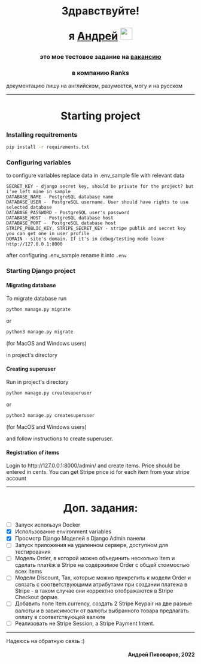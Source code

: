 <h1 align="center">Здравствуйте! <p align="center"> я <a href="https://daniilshat.ru/" target="">Андрей</a> 
<img src="https://github.com/blackcater/blackcater/raw/main/images/Hi.gif" height="32"/></h1>
<p><h3 align="center">это мое тестовое задание на 
<a href="https://spb.hh.ru/vacancy/55356832?from=negotiations_item&hhtmFrom=negotiations_item"> вакансию </a></h3>
<h3 align="center"> в компанию Ranks</h3> 
документацию пишу на английском, разумеется, могу и на русском

---
<h1 align="center"> Starting project</h1> 
<h3 align="left"> Installing requitrements</h3> 

```bash
pip install -r requirements.txt
```

<h3 align="left"> Configuring variables</h3> 
 to configure variables replace data in .env_sample file with relevant data

```
SECRET_KEY - django secret key, should be private for the project? but i've left mine in sample
DATABASE_NAME - PostgreSQL database name
DATABASE_USER -  PostgreSQL username. User should have rights to use selected database
DATABASE_PASSWORD - PostgreSQL user's password
DATABASE_HOST - PostgreSQL database host
DATABASE_PORT -  PostgreSQL database host
STRIPE_PUBLIC_KEY, STRIPE_SECRET_KEY - stripe publik and secret key you can get one in user profile
DOMAIN - site's domain. If it's in debug/testing mode leave http://127.0.0.1:8000
```
after configuring .env_sample rename it into ```.env```

<h3 align="left"> Starting Django project</h3>
<h4 align="left"> Migrating database</h4> 
To migrate database run

```bash
python manage.py migrate
```

or 

```bash
python3 manage.py migrate
```
(for MacOS and Windows users)

in project's directory
<h4 align="left"> Creating superuser</h4> 
Run in project's directory

```bash
python manage.py createsuperuser
```
or 

```bash
python3 manage.py createsuperuser
```
(for MacOS and Windows users)

and follow instructions to create superuser.
<h4 align="left"> Registration of items</h4> 
Login to http://127.0.0.1:8000/admin/ and create items. Price should be entered in cents. You can get Stripe price id for each item from your stripe account

---
<h1 align="center"> Доп. задания: </h1> 

- [ ] Запуск используя Docker
- [x] Использование environment variables
- [x] Просмотр Django Моделей в Django Admin панели
- [ ] Запуск приложения на удаленном сервере, доступном для тестирования
- [ ] Модель Order, в которой можно объединить несколько Item и сделать платёж в Stripe на содержимое Order c общей стоимостью всех Items
- [ ] Модели Discount, Tax, которые можно прикрепить к модели Order и связать с соответствующими атрибутами при создании платежа в Stripe - в таком случае они корректно отображаются в Stripe Checkout форме. 
- [ ] Добавить поле Item.currency, создать 2 Stripe Keypair на две разные валюты и в зависимости от валюты выбранного товара предлагать оплату в соответствующей валюте
- [ ] Реализовать не Stripe Session, а Stripe Payment Intent.

---
Надеюсь на обратную связь :)
<h4 align="right">Андрей Пивоваров, 2022</h4> 


